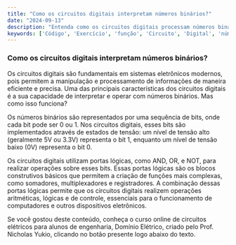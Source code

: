 ```yaml
---
title: "Como os circuitos digitais interpretam números binários?"
date: "2024-09-13"
description: "Entenda como os circuitos digitais processam números binários e sua importância em sistemas eletrônicos."
keywords: ['Código', 'Exercício', 'função', 'Circuito', 'Digital', 'número', 'expressão']
---
```


### Como os circuitos digitais interpretam números binários?

Os circuitos digitais são fundamentais em sistemas eletrônicos modernos, pois permitem a manipulação e processamento de informações de maneira eficiente e precisa. Uma das principais características dos circuitos digitais é a sua capacidade de interpretar e operar com números binários. Mas como isso funciona?

Os números binários são representados por uma sequência de bits, onde cada bit pode ser 0 ou 1. Nos circuitos digitais, esses bits são implementados através de estados de tensão: um nível de tensão alto (geralmente 5V ou 3.3V) representa o bit 1, enquanto um nível de tensão baixo (0V) representa o bit 0. 

Os circuitos digitais utilizam portas lógicas, como AND, OR, e NOT, para realizar operações sobre esses bits. Essas portas lógicas são os blocos construtivos básicos que permitem a criação de funções mais complexas, como somadores, multiplexadores e registradores. A combinação dessas portas lógicas permite que os circuitos digitais realizem operações aritméticas, lógicas e de controle, essenciais para o funcionamento de computadores e outros dispositivos eletrônicos.

Se você gostou deste conteúdo, conheça o curso online de circuitos elétricos para alunos de engenharia, Domínio Elétrico, criado pelo Prof. Nicholas Yukio, clicando no botão presente logo abaixo do texto.